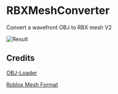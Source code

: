 # RBXMeshConverter
 Convert a wavefront OBJ to RBX mesh V2

![Result](https://user-images.githubusercontent.com/61764548/76249171-2dc7e180-6219-11ea-9af7-29c08c54ebb2.PNG)

## Credits
[OBJ-Loader](https://github.com/Bly7/OBJ-Loader)

[Roblox Mesh Format](https://devforum.roblox.com/t/roblox-mesh-format/326114)
